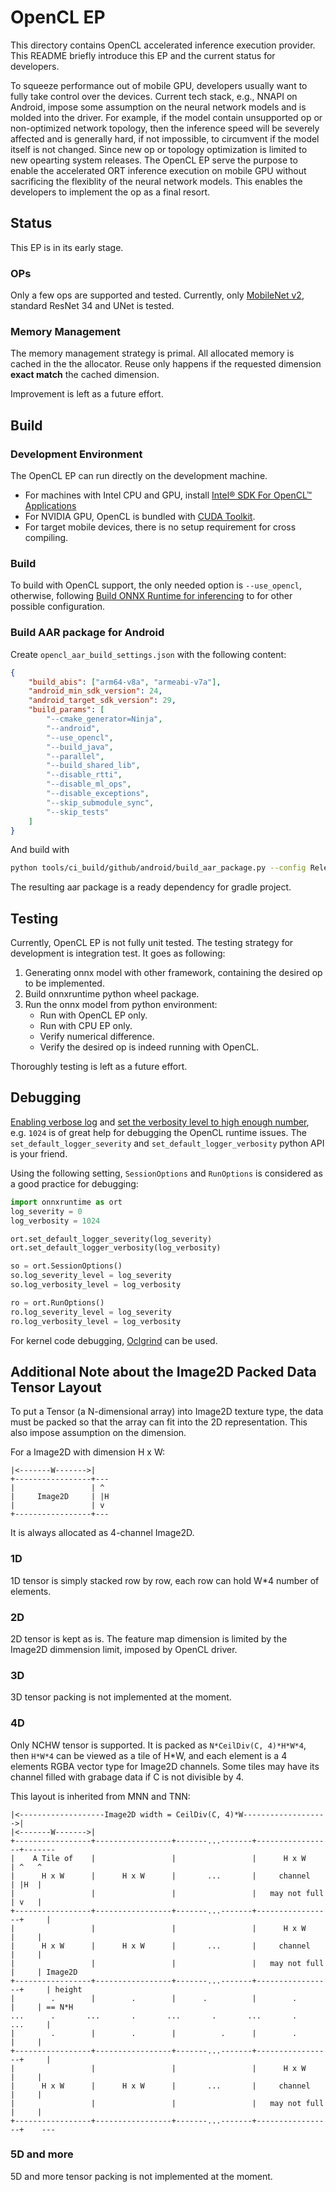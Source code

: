 # OpenCL EP

This directory contains OpenCL accelerated inference execution provider. This
README briefly introduce this EP and the current status for developers.

To squeeze performance out of mobile GPU, developers usually want to fully take
control over the devices. Current tech stack, e.g., NNAPI on Android, impose
some assumption on the neural network models and is molded into the driver. For
example, if the model contain unsupported op or non-optimized network topology,
then the inference speed will be severely affected and is generally hard, if
not impossible, to circumvent if the model itself is not changed. Since new op
or topology optimization is limited to new opearting system releases. The
OpenCL EP serve the purpose to enable the accelerated ORT inference execution
on mobile GPU without sacrificing the flexiblity of the neural network models.
This enables the developers to implement the op as a final resort.


## Status

This EP is in its early stage.

### OPs

Only a few ops are supported and tested. Currently, only [MobileNet
v2](https://pytorch.org/hub/pytorch_vision_mobilenet_v2/), standard ResNet 34
and UNet is tested.

### Memory Management

The memory management strategy is primal. All allocated memory is cached in the
the allocator. Reuse only happens if the requested dimension **exact match**
the cached dimension.

Improvement is left as a future effort.

## Build

### Development Environment

The OpenCL EP can run directly on the development machine.
- For machines with Intel CPU and GPU, install
[Intel® SDK For OpenCL™ Applications](https://www.intel.com/content/www/us/en/developer/tools/opencl-sdk/overview.html)
- For NVIDIA GPU, OpenCL is bundled with [CUDA Toolkit](https://developer.nvidia.com/cuda-toolkit).
- For target mobile devices, there is no setup requirement for cross compiling.

### Build

To build with OpenCL support, the only needed option is `--use_opencl`,
otherwise, following [Build ONNX Runtime for inferencing](https://onnxruntime.ai/docs/build/inferencing.html)
to for other possible configuration.

### Build AAR package for Android

Create `opencl_aar_build_settings.json` with the
following content:

```json
{
    "build_abis": ["arm64-v8a", "armeabi-v7a"],
    "android_min_sdk_version": 24,
    "android_target_sdk_version": 29,
    "build_params": [
        "--cmake_generator=Ninja",
        "--android",
        "--use_opencl",
        "--build_java",
        "--parallel",
        "--build_shared_lib",
        "--disable_rtti",
        "--disable_ml_ops",
        "--disable_exceptions",
        "--skip_submodule_sync",
        "--skip_tests"
    ]
}
```

And build with
```bash
python tools/ci_build/github/android/build_aar_package.py --config Release opencl_aar_build_settings.json
```

The resulting aar package is a ready dependency for gradle project.


## Testing

Currently, OpenCL EP is not fully unit tested. The testing strategy for
development is integration test. It goes as following:

1. Generating onnx model with other framework, containing the desired op to be implemented.
2. Build onnxruntime python wheel package.
2. Run the onnx model from python environment:
   - Run with OpenCL EP only.
   - Run with CPU EP only.
   - Verify numerical difference.
   - Verify the desired op is indeed running with OpenCL.

Thoroughly testing is left as a future effort.


## Debugging

[Enabling verbose log]() and [set the verbosity level to high enough number](),
e.g. `1024` is of great help for debugging the OpenCL runtime issues. The
`set_default_logger_severity` and `set_default_logger_verbosity` python API is
your friend.

Using the following setting, `SessionOptions` and `RunOptions` is considered as
a good practice for debugging:

```python
import onnxruntime as ort
log_severity = 0
log_verbosity = 1024

ort.set_default_logger_severity(log_severity)
ort.set_default_logger_verbosity(log_verbosity)

so = ort.SessionOptions()
so.log_severity_level = log_severity
so.log_verbosity_level = log_verbosity

ro = ort.RunOptions()
ro.log_severity_level = log_severity
ro.log_verbosity_level = log_verbosity
```

For kernel code debugging, [Oclgrind](https://github.com/jrprice/Oclgrind) can
be used.

## Additional Note about the Image2D Packed Data Tensor Layout

To put a Tensor (a N-dimensional array) into Image2D texture type, the data
must be packed so that the array can fit into the 2D representation. This also
impose assumption on the dimension.

For a Image2D with dimension H x W:

```
|<-------W------->|
+-----------------+---
|                 | ^
|     Image2D     | |H
|                 | v
+-----------------+---
```

It is always allocated as 4-channel Image2D.

### 1D

1D tensor is simply stacked row by row, each row can hold W*4 number of elements.

### 2D

2D tensor is kept as is. The feature map dimension is limited by the Image2D
dimmension limit, imposed by OpenCL driver.

### 3D

3D tensor packing is not implemented at the moment.

### 4D

Only NCHW tensor is supported. It is packed as `N*CeilDiv(C, 4)*H*W*4`, then
`H*W*4` can be viewed as a tile of H*W, and each element is a 4 elements RGBA
vector type for Image2D channels. Some tiles may have its channel filled with
grabage data if C is not divisible by 4.

This layout is inherited from MNN and TNN:
```
|<-------------------Image2D width = CeilDiv(C, 4)*W------------------->|
|<-------W------->|
+-----------------+-----------------+-------...-------+-----------------+-------
|    A Tile of    |                 |                 |      H x W      | ^   ^
|      H x W      |      H x W      |       ...       |     channel     | |H  |
|                 |                 |                 |   may not full  | v   |
+-----------------+-----------------+-------...-------+-----------------+     |
|                 |                 |                 |      H x W      |     |
|      H x W      |      H x W      |       ...       |     channel     |     |
|                 |                 |                 |   may not full  |     | Image2D
+-----------------+-----------------+-------...-------+-----------------+     | height
|        .        |        .        |      .          |        .        |     | == N*H
...      .       ...       .       ...       .       ...       .      ...     |
|        .        |        .        |          .      |        .        |     |
+-----------------+-----------------+-------...-------+-----------------+     |
|                 |                 |                 |      H x W      |     |
|      H x W      |      H x W      |       ...       |     channel     |     |
|                 |                 |                 |   may not full  |     |
+-----------------+-----------------+-------...-------+-----------------+    ---
```

### 5D and more

5D and more tensor packing is not implemented at the moment.
